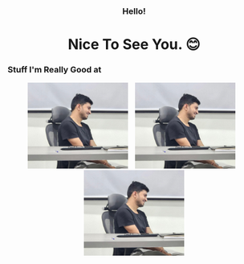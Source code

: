 <h3 align="center">Hello! </h3>
<h1 align="center">Nice To See You. 😊</h1>

<!-- <img src="images/IMG_8101.jpg" width="300" alt="Profile" />
 -->


<h3>Stuff I'm Really Good at</h3>
<p align="center">
  <img src="images/IMG_8101.jpg" alt="Image 1" width="200" style="display:inline-block; margin-right: 10px;">
  <img src="images/IMG_8101.jpg" alt="Image 2" width="200" style="display:inline-block; margin-right: 10px;">
  <img src="images/IMG_8101.jpg" alt="Image 3" width="200" style="display:inline-block;">
</p>
